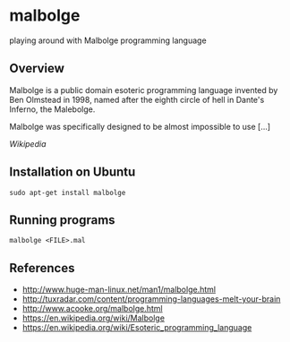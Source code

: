 # malbolge
playing around with Malbolge programming language

Overview
--------

Malbolge is a public domain esoteric programming language invented by Ben Olmstead in 1998, named after the eighth circle of hell in Dante's Inferno, the Malebolge.

Malbolge was specifically designed to be almost impossible to use [...]

*Wikipedia*

Installation on Ubuntu
----------------------

```
sudo apt-get install malbolge
```

Running programs
----------------

```
malbolge <FILE>.mal
```

References
----------
- http://www.huge-man-linux.net/man1/malbolge.html
- http://tuxradar.com/content/programming-languages-melt-your-brain
- http://www.acooke.org/malbolge.html
- https://en.wikipedia.org/wiki/Malbolge
- https://en.wikipedia.org/wiki/Esoteric_programming_language

